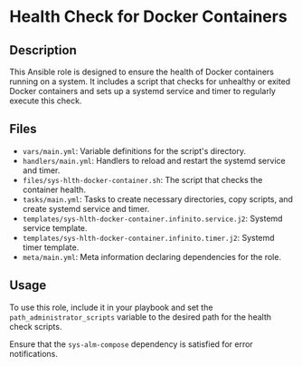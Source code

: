 # Health Check for Docker Containers

## Description

This Ansible role is designed to ensure the health of Docker containers running on a system. It includes a script that checks for unhealthy or exited Docker containers and sets up a systemd service and timer to regularly execute this check.

## Files

- `vars/main.yml`: Variable definitions for the script's directory.
- `handlers/main.yml`: Handlers to reload and restart the systemd service and timer.
- `files/sys-hlth-docker-container.sh`: The script that checks the container health.
- `tasks/main.yml`: Tasks to create necessary directories, copy scripts, and create systemd service and timer.
- `templates/sys-hlth-docker-container.infinito.service.j2`: Systemd service template.
- `templates/sys-hlth-docker-container.infinito.timer.j2`: Systemd timer template.
- `meta/main.yml`: Meta information declaring dependencies for the role.

## Usage

To use this role, include it in your playbook and set the `path_administrator_scripts` variable to the desired path for the health check scripts.

Ensure that the `sys-alm-compose` dependency is satisfied for error notifications.
